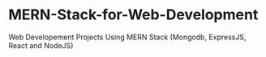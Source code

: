 # MERN-Stack-for-Web-Development
Web Developement Projects Using MERN Stack (Mongodb, ExpressJS, React and NodeJS)
